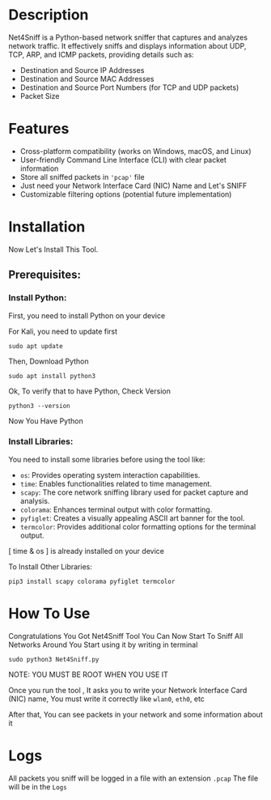 
# Description

Net4Sniff is a Python-based network sniffer that captures and analyzes network traffic.
It effectively sniffs and displays information about UDP, TCP, ARP, and ICMP packets, providing details such as:

- Destination and Source IP Addresses
- Destination and Source MAC Addresses
- Destination and Source Port Numbers (for TCP and UDP packets)
- Packet Size


# Features

- Cross-platform compatibility (works on Windows, macOS, and Linux)
- User-friendly Command Line Interface (CLI) with clear packet information
- Store all sniffed packets in ```'pcap'``` file
- Just need your Network Interface Card (NIC) Name and Let's SNIFF
- Customizable filtering options (potential future implementation)

# Installation
Now Let's Install This Tool.

## Prerequisites:
### Install Python:


First, you need to install Python on your device

For Kali, you need to update first 
```
sudo apt update
```
Then, Download Python
```
sudo apt install python3
```

Ok, To verify that to have Python, Check Version 
```
python3 --version
```

Now You Have Python

### Install Libraries:
You need to install some libraries before using the tool like:

- ```os```: Provides operating system interaction capabilities.
- ```time```: Enables functionalities related to time management.
- ```scapy```: The core network sniffing library used for packet capture and analysis.
- ```colorama```: Enhances terminal output with color formatting.
- ```pyfiglet```: Creates a visually appealing ASCII art banner for the tool.
- ```termcolor```: Provides additional color formatting options for the terminal output.

[ time & os ] is already installed on your device

To Install Other Libraries:
```
pip3 install scapy colorama pyfiglet termcolor
```

# How To Use
Congratulations You Got Net4Sniff Tool
You Can Now Start To Sniff All Networks Around You
Start using it by writing in terminal
```
sudo python3 Net4Sniff.py           
```
NOTE: YOU MUST BE ROOT WHEN YOU USE IT 

Once you run the tool , It asks you to write your Network Interface Card (NIC) name, You must write it correctly like ```wlan0```, ```eth0```, etc

After that, You can see packets in your network and some information about it 

# Logs
All packets you sniff will be logged in a file with an extension ```.pcap``` 
The file will be in the ```Logs```











